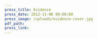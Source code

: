 ```yaml
---
press_title: Evidence
press_date: 2012-11-06 00:00:00
press_image: /uploads/evidence-cover.jpg
pdf_path:
press_link:
---
```

